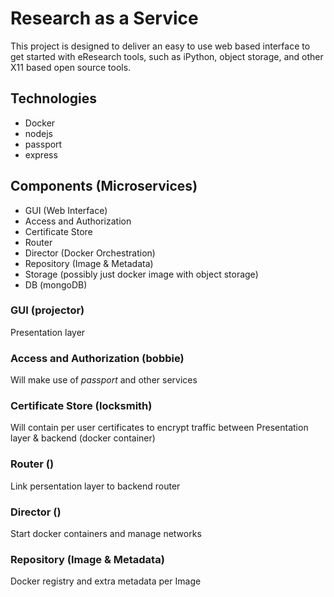 # Research as a Service
This project is designed to deliver an easy to use web based interface to get started with eResearch tools, such as iPython, object storage, and other X11 based open source tools.

## Technologies
* Docker
* nodejs
* passport
* express

## Components (Microservices)
* GUI (Web Interface)
* Access and Authorization
* Certificate Store
* Router
* Director (Docker Orchestration)
* Repository (Image & Metadata)
* Storage (possibly just docker image with object storage)
* DB (mongoDB)

### GUI (projector)
Presentation layer

### Access and Authorization (bobbie)
Will make use of *passport* and other services

### Certificate Store (locksmith)
Will contain per user certificates to encrypt traffic between Presentation layer & backend (docker container)

### Router ()
Link persentation layer to backend router

### Director ()
Start docker containers and manage networks

### Repository (Image & Metadata)
Docker registry and extra metadata per Image
